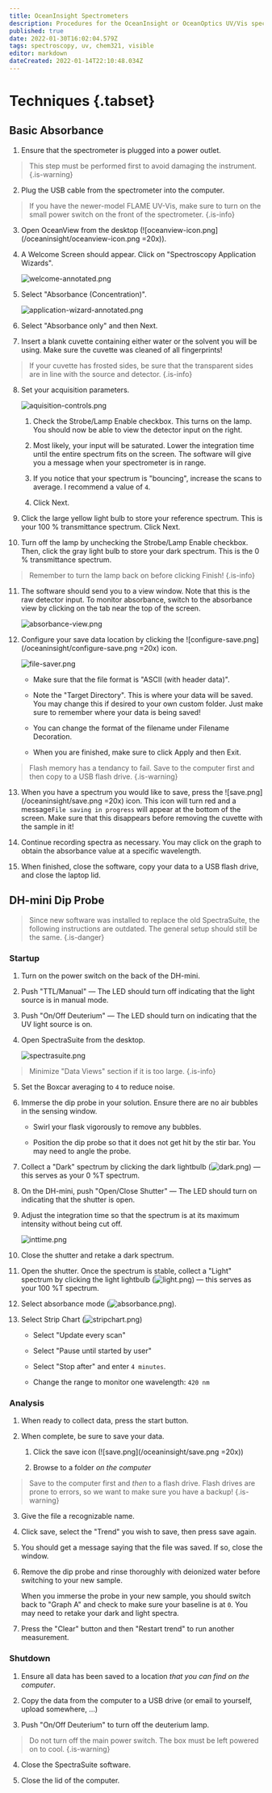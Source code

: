 ```yaml
---
title: OceanInsight Spectrometers
description: Procedures for the OceanInsight or OceanOptics UV/Vis spectrometers
published: true
date: 2022-01-30T16:02:04.579Z
tags: spectroscopy, uv, chem321, visible
editor: markdown
dateCreated: 2022-01-14T22:10:48.034Z
---
```


# Techniques {.tabset}

## Basic Absorbance

1. Ensure that the spectrometer is plugged into a power outlet.

  > This step must be performed first to avoid damaging the instrument.      
  {.is-warning}


2. Plug the USB cable from the spectrometer into the computer.

> If you have the newer-model FLAME UV-Vis, make sure to turn on the small power switch on the front of the spectrometer.
{.is-info}

3. Open OceanView from the desktop (![oceanview-icon.png](/oceaninsight/oceanview-icon.png =20x)).

4. A Welcome Screen should appear. Click on "Spectroscopy Application Wizards".

   ![welcome-annotated.png](/oceaninsight/welcome-annotated.png)

5. Select "Absorbance (Concentration)".

   ![application-wizard-annotated.png](/oceaninsight/application-wizard-annotated.png)

6. Select "Absorbance only" and then Next.

7. Insert a blank cuvette containing either water or the solvent you
   will be using. Make sure the cuvette was cleaned of all fingerprints!

> If your cuvette has frosted sides, be sure that the transparent sides are in line with the source and detector.
{.is-info}

8. Set your acquisition parameters.

   ![aquisition-controls.png](/oceaninsight/aquisition-controls.png)

   1. Check the Strobe/Lamp Enable checkbox. This turns on the lamp. You should now be able to view the detector input on the right.

   2. Most likely, your input will be saturated. Lower the integration time until the entire spectrum fits on the screen. The software will give you a message when your spectrometer is in range.

   3. If you notice that your spectrum is "bouncing", increase the scans to average. I recommend a value of `4`.

   4. Click Next.

9. Click the large yellow light bulb to store your reference spectrum. This is your 100 % transmittance spectrum. Click Next.

10. Turn off the lamp by unchecking the Strobe/Lamp Enable checkbox. Then, click the gray light bulb to store your dark spectrum. This is the 0 % transmittance spectrum.

> Remember to turn the lamp back on before clicking Finish!
{.is-info}

11. The software should send you to a view window. Note that this is the raw detector input. To monitor absorbance, switch to the absorbance view by clicking on the tab near the top of the screen.

    ![absorbance-view.png](/oceaninsight/absorbance-view.png)

12. Configure your save data location by clicking the ![configure-save.png](/oceaninsight/configure-save.png =20x) icon.

    ![file-saver.png](/oceaninsight/file-saver.png)

    -  Make sure that the file format is "ASCII (with header data)".

    -  Note the "Target Directory". This is where your data will be saved. You may change this if desired to your own custom folder. Just make sure to remember where your data is being saved!
    
    -  You can change the format of the filename under Filename Decoration.

    -  When you are finished, make sure to click Apply and then Exit.

> Flash memory has a tendancy to fail. Save to the computer first and then copy to a USB flash drive.
       {.is-warning}

13. When you have a spectrum you would like to save, press the ![save.png](/oceaninsight/save.png =20x) icon. This icon will turn red and a message`File saving in progress` will appear at the bottom of the screen. Make sure that this disappears before removing the cuvette with the sample in it!

14. Continue recording spectra as necessary. You may click on the graph to obtain the absorbance value at a specific wavelength.

15. When finished, close the software, copy your data to a USB flash drive, and close the laptop lid.

## DH-mini Dip Probe

> Since new software was installed to replace the old SpectraSuite, the following instructions are outdated. The general setup should still be the same.
{.is-danger}

### Startup

1. Turn on the power switch on the back of the DH-mini.

2. Push "TTL/Manual" &mdash; The LED should turn off indicating that the light source is in manual mode.

3. Push "On/Off Deuterium" &mdash; The LED should turn on indicating that the UV light source is on.

4. Open SpectraSuite from the desktop.

   ![spectrasuite.png](/oceaninsight/spectrasuite.png)

> Minimize "Data Views" section if it is too large.
{.is-info}

5. Set the Boxcar averaging to `4` to reduce noise.

6. Immerse the dip probe in your solution. Ensure there are no air bubbles in the sensing window.

   -  Swirl your flask vigorously to remove any bubbles.

   -  Position the dip probe so that it does not get hit by the stir bar. You may need to angle the probe.

7. Collect a "Dark" spectrum by clicking the dark lightbulb (![dark.png](/oceaninsight/dark.png)) &mdash; this serves as your 0 %T spectrum.

8. On the DH-mini, push "Open/Close Shutter" &mdash; The LED should turn on indicating that the shutter is open.

9. Adjust the integration time so that the spectrum is at its maximum intensity without being cut off.

   ![inttime.png](/oceaninsight/inttime.png)

10. Close the shutter and retake a dark spectrum.

11. Open the shutter. Once the spectrum is stable, collect a "Light" spectrum by clicking the light lightbulb (![light.png](/oceaninsight/light.png)) &mdash; this serves as your 100 %T spectrum.

12. Select absorbance mode (![absorbance.png](/oceaninsight/absorbance.png)).

13. Select Strip Chart (![stripchart.png](/oceaninsight/stripchart.png))

    -  Select "Update every scan"

    -  Select "Pause until started by user"

    -  Select "Stop after" and enter `4 minutes`.

    -  Change the range to monitor one wavelength: `420 nm`

### Analysis

1. When ready to collect data, press the start button.

2. When complete, be sure to save your data.

   1. Click the save icon (![save.png](/oceaninsight/save.png =20x))

   2. Browse to a folder *on the computer*

> Save to the computer first and *then* to a flash drive. Flash drives are prone to errors, so we want to make sure you have a backup!
{.is-warning}

   3. Give the file a recognizable name.

   4. Click save, select the "Trend" you wish to save, then press save again.

   5. You should get a message saying that the file was saved. If so, close the window.

3. Remove the dip probe and rinse thoroughly with deionized water before switching to your new sample.

   When you immerse the probe in your new sample, you should switch back to "Graph A" and check to make sure your baseline is at `0`. You may need to retake your dark and light spectra.

4. Press the "Clear" button and then "Restart trend" to run another measurement.

### Shutdown

1. Ensure all data has been saved to a location *that you can find on the computer*.

2. Copy the data from the computer to a USB drive (or email to yourself, upload somewhere, &hellip;)

3. Push "On/Off Deuterium" to turn off the deuterium lamp.

> Do not turn off the main power switch. The box must be left powered on to cool.
{.is-warning}

4. Close the SpectraSuite software.

5. Close the lid of the computer.